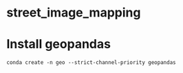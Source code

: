# street_image_mapping

# Install geopandas

`conda create -n geo --strict-channel-priority geopandas`